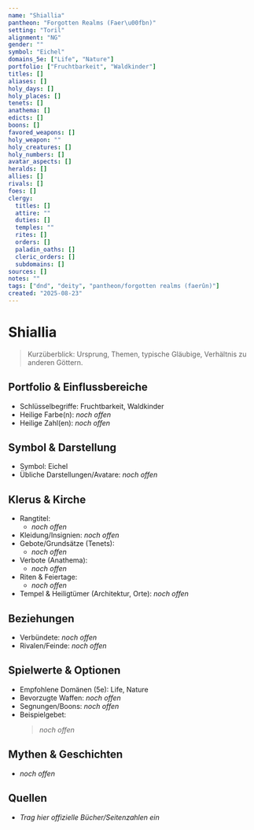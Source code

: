 ```yaml
---
name: "Shiallia"
pantheon: "Forgotten Realms (Faer\u00fbn)"
setting: "Toril"
alignment: "NG"
gender: ""
symbol: "Eichel"
domains_5e: ["Life", "Nature"]
portfolio: ["Fruchtbarkeit", "Waldkinder"]
titles: []
aliases: []
holy_days: []
holy_places: []
tenets: []
anathema: []
edicts: []
boons: []
favored_weapons: []
holy_weapon: ""
holy_creatures: []
holy_numbers: []
avatar_aspects: []
heralds: []
allies: []
rivals: []
foes: []
clergy:
  titles: []
  attire: ""
  duties: []
  temples: ""
  rites: []
  orders: []
  paladin_oaths: []
  cleric_orders: []
  subdomains: []
sources: []
notes: ""
tags: ["dnd", "deity", "pantheon/forgotten realms (faerûn)"]
created: "2025-08-23"
---
```


# Shiallia

> Kurzüberblick: Ursprung, Themen, typische Gläubige, Verhältnis zu anderen Göttern.

## Portfolio & Einflussbereiche
- Schlüsselbegriffe: Fruchtbarkeit, Waldkinder
- Heilige Farbe(n): _noch offen_
- Heilige Zahl(en): _noch offen_

## Symbol & Darstellung
- Symbol: Eichel
- Übliche Darstellungen/Avatare: _noch offen_

## Klerus & Kirche
- Rangtitel:
  - _noch offen_
- Kleidung/Insignien: _noch offen_
- Gebote/Grundsätze (Tenets):
  - _noch offen_
- Verbote (Anathema):
  - _noch offen_
- Riten & Feiertage:
  - _noch offen_
- Tempel & Heiligtümer (Architektur, Orte): _noch offen_

## Beziehungen
- Verbündete: _noch offen_
- Rivalen/Feinde: _noch offen_

## Spielwerte & Optionen
- Empfohlene Domänen (5e): Life, Nature
- Bevorzugte Waffen: _noch offen_
- Segnungen/Boons: _noch offen_
- Beispielgebet: 
  > _noch offen_

## Mythen & Geschichten
- _noch offen_

## Quellen
- _Trag hier offizielle Bücher/Seitenzahlen ein_

